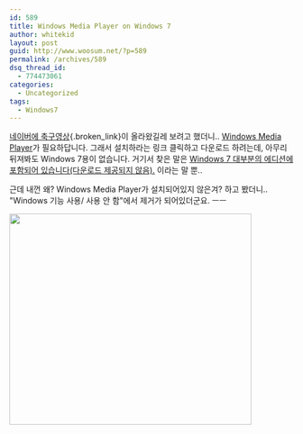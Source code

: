```yaml
---
id: 589
title: Windows Media Player on Windows 7
author: whitekid
layout: post
guid: http://www.woosum.net/?p=589
permalink: /archives/589
dsq_thread_id:
  - 774473061
categories:
  - Uncategorized
tags:
  - Windows7
---
```

[네이버에 축구영상][1]{.broken_link}이 올라왔길레 보려고 했더니.. [Windows Media Player][2]가 필요하답니다. 그래서 설치하라는 링크 클릭하고 다운로드 하려는데, 아무리 뒤져봐도 Windows 7용이 없습니다. 거기서 찾은 말은 [Windows 7 대부분의 에디션에 포함되어 있습니다(다운로드 제공되지 않음).][2] 이라는 말 뿐..

근데 내껀 왜? Windows Media Player가 설치되어있지 않은겨? 하고 봤더니.. "Windows 기능 사용/ 사용 안 함"에서 제거가 되어있더군요. ㅡㅡ

[<img class="aligncenter size-full wp-image-590" title="media_player" src="http://www.woosum.net/wp-content/uploads/2010/11/media_player.png" alt="" width="429" height="375" />][3]

 [1]: http://sports.news.naver.com/worldfootball/vod.nhn?category=champs&id=47315
 [2]: http://windows.microsoft.com/ko-KR/windows/products/windows-media
 [3]: http://www.woosum.net/wp-content/uploads/2010/11/media_player.png